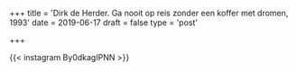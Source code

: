+++
title = 'Dirk de Herder. Ga nooit op reis zonder een koffer met dromen, 1993'
date = 2019-06-17
draft = false
type = 'post'

+++

{{< instagram By0dkagIPNN >}}
